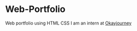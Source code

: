 # Web-Portfolio
Web portfolio using HTML CSS
I am an intern at <a href="https://okayjourney.com">Okayjourney</a>
